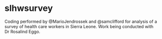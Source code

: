 # slhwsurvey

Coding performed by @MarioJendrossek and @samclifford for analysis of a survey of health care workers in Sierra Leone. Work being conducted with Dr Rosalind Eggo.
